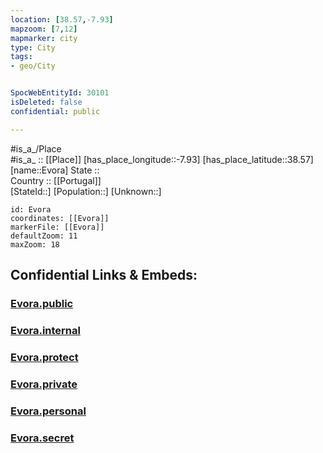 ```yaml
---
location: [38.57,-7.93] 
mapzoom: [7,12] 
mapmarker: city 
type: City
tags:
- geo/City


SpocWebEntityId: 30101
isDeleted: false
confidential: public

---
```

#is_a_/Place  
#is_a_ :: [[Place]] 
[has_place_longitude::-7.93] 
[has_place_latitude::38.57] 
[name::Evora] 
State ::  
Country :: [[Portugal]]  
[StateId::] 
[Population::] 
[Unknown::] 


```leaflet
id: Evora
coordinates: [[Evora]] 
markerFile: [[Evora]] 
defaultZoom: 11 
maxZoom: 18
```


## Confidential Links & Embeds: 

### [Evora.public](/_public/\Earth\Continent\Europe\Europe~South\Portugal\Districts~Portugal\Évora\CityEvora.public.md) 

### [Evora.internal](/_internal/\Earth\Continent\Europe\Europe~South\Portugal\Districts~Portugal\Évora\CityEvora.internal.md) 

### [Evora.protect](/_protect/\Earth\Continent\Europe\Europe~South\Portugal\Districts~Portugal\Évora\CityEvora.protect.md) 

### [Evora.private](/_private/\Earth\Continent\Europe\Europe~South\Portugal\Districts~Portugal\Évora\CityEvora.private.md) 

### [Evora.personal](/_personal/\Earth\Continent\Europe\Europe~South\Portugal\Districts~Portugal\Évora\CityEvora.personal.md) 

### [Evora.secret](/_secret/\Earth\Continent\Europe\Europe~South\Portugal\Districts~Portugal\Évora\CityEvora.secret.md)

